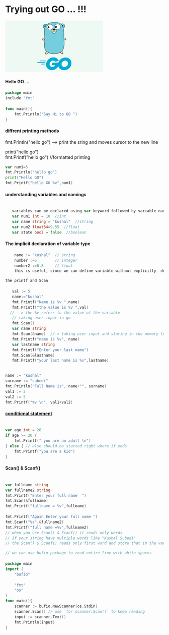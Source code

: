 # Trying out GO ... !!! 

![Golang image](./go.png "GO")

#### Hello GO ...
```go 
package main 
include "fmt"

func main(){
    fmt.Println("Say Hi to GO ")
}

```
#### diffrent printing methods 
<p> fmt.Println("hello go") --> print the sring and moves cursor to the new line 
</p>

<p> print("hello go")
<br>
fmt.Printf("hello go") //formatted printing
</p>

```go
var num1=5
fmt.Println("hello go")
print("Hello GO")
fmt.Printf("hello GO %v",num1)

```



#### understanding variables and namings
``` go 

   variables can be declared using var keyword followed by variable name and the type of varaible
   var num1 int = 10  //int
   var name string = "kushal"  //string
   var num2 float64=9.55  //float
   var state bool = false  //boolean
```

#### The implicit declaration of variable type

``` go
	name := "kushal"  // string	
    number :=5        // integer	
    number2 :=8.8     // float	
    this is useful, since we can define variable without explicitly  defining their datatypes


```

```go 
the printf and Scan

   val := 5
   name:="kushal"
   fmt.Printf("Name is %v ",name)
   fmt.Printf("the value is %v ",val)
  // --> the %v refers to the value of the variable
   // taking user input in go
   fmt.Scan()
   var name string
   fmt.Scan(&name)  //-> taking user input and storing in the memory location
   fmt.Printf("name is %v", name)
   var lastname string 
   fmt.Printf("Enter your last name")
   fmt.Scan(&lastname)
   fmt.Printf("your last name is %v",lastname)

```
```go 

name := "kushal"
surname := "subedi"
fmt.Println("Full Name is", name+"", surname)
val1 := 2
val2 := 5
fmt.Printf("%v \n", val1+val2)
```

#### <u> conditional statement </u>

```go 

var age int = 20
if age >= 20 {
	fmt.Printf(" you are an adult \n")
} else { // else should be started right where if ends
	fmt.Printf("you are a kid")
}
```
#### Scan() & Scanf()
```go 

var fullname string
var fullname2 string 
fmt.Printf("Enter your full name  ")
fmt.Scan(&fullname)
fmt.Printf("fullname = %v",fullname)

fmt.Printf("Again Enter your full name ")
fmt.Scanf("%s",&fullname2)
fmt.Printf("full name =%v",fullname2)
// when you use Scan() & Scanf() it reads only words 
// if your string have multiple words like "Kushal Subedi"
// the Scan() & Scanf() reads only first word and store that in the variabble and reads another word in another variable 
```

``` go
// we can use bufio package to read entire line with white spaces 

package main
import (
    "bufio"
 
    "fmt"
    "os"
)
func main(){
    scanner := bufio.NewScanner(os.Stdin)
    scanner.Scan() // use `for scanner.Scan()` to keep reading
    input := scanner.Text()
    fmt.Println(input)
}


```

